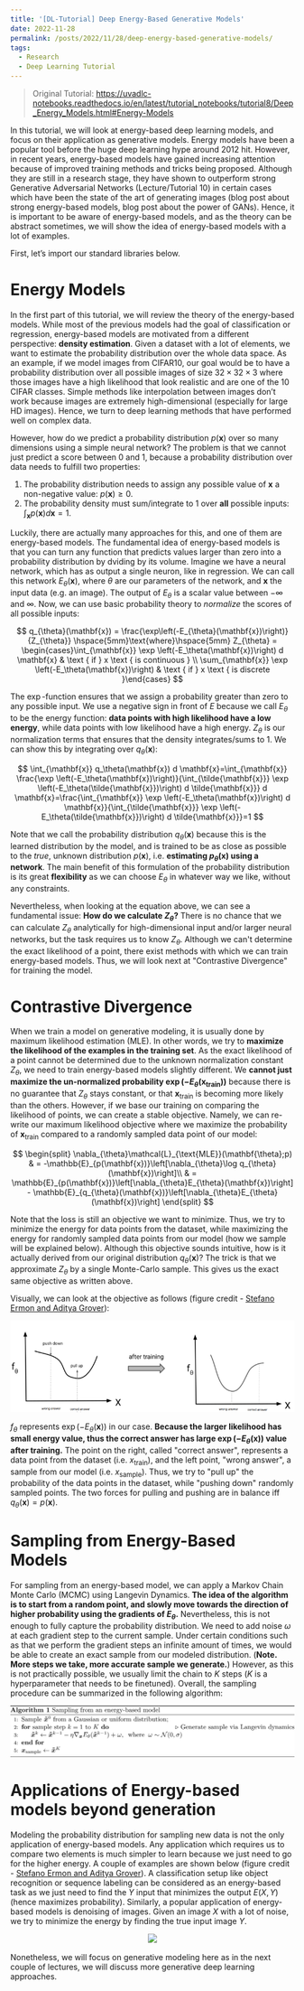 ```yaml
---
title: '[DL-Tutorial] Deep Energy-Based Generative Models'
date: 2022-11-28
permalink: /posts/2022/11/28/deep-energy-based-generative-models/
tags:
  - Research
  - Deep Learning Tutorial
---
```


> Original Tutorial: https://uvadlc-notebooks.readthedocs.io/en/latest/tutorial_notebooks/tutorial8/Deep_Energy_Models.html#Energy-Models

In this tutorial, we will look at energy-based deep learning models, and focus on their application as generative models. Energy models have been a popular tool before the huge deep learning hype around 2012 hit. However, in recent years, energy-based models have gained increasing attention because of improved training methods and tricks being proposed. Although they are still in a research stage, they have shown to outperform strong Generative Adversarial Networks (Lecture/Tutorial 10) in certain cases which have been the state of the art of generating images (blog post about strong energy-based models, blog post about the power of GANs). Hence, it is important to be aware of energy-based models, and as the theory can be abstract sometimes, we will show the idea of energy-based models with a lot of examples.

First, let’s import our standard libraries below.

# Energy Models

In the first part of this tutorial, we will review the theory of the energy-based models. While most of the previous models had the goal of classification or regression, energy-based models are motivated from a different perspective: **density estimation**. Given a dataset with a lot of elements, we want to estimate the probability distribution over the whole data space. As an example, if we model images from CIFAR10, our goal would be to have a probability distribution over all possible images of size $32 \times 32 \times 3$ where those images have a high likelihood that look realistic and are one of the 10 CIFAR classes. Simple methods like interpolation between images don’t work because images are extremely high-dimensional (especially for large HD images). Hence, we turn to deep learning methods that have performed well on complex data.

However, how do we predict a probability distribution $p(\mathbf{x})$ over so many dimensions using a simple neural network? The problem is that we cannot just predict a score between 0 and 1, because a probability distribution over data needs to fulfill two properties:
1. The probability distribution needs to assign any possible value of $\mathbf{x}$ a non-negative value: $p(\mathbf{x}) \geq 0$.
2. The probability density must sum/integrate to 1 over **all** possible inputs: $\int_{\mathbf{x}} p(\mathbf{x}) d\mathbf{x} = 1$.

Luckily, there are actually many approaches for this, and one of them are energy-based models. The fundamental idea of energy-based models is that you can turn any function that predicts values larger than zero into a probability distribution by dviding by its volume. Imagine we have a neural network, which has as output a single neuron, like in regression. We can call this network $E_{\theta}(\mathbf{x})$, where $\theta$ are our parameters of the network, and $\mathbf{x}$ the input data (e.g. an image). The output of $E_{\theta}$ is a scalar value between $-\infty$ and $\infty$. Now, we can use basic probability theory to *normalize* the scores of all possible inputs:

$$
q_{\theta}(\mathbf{x}) = \frac{\exp\left(-E_{\theta}(\mathbf{x})\right)}{Z_{\theta}} \hspace{5mm}\text{where}\hspace{5mm} 
Z_{\theta} = \begin{cases}\int_{\mathbf{x}} \exp \left(-E_\theta(\mathbf{x})\right) d \mathbf{x} & \text { if } x \text { is continuous } \\ \sum_{\mathbf{x}} \exp \left(-E_\theta(\mathbf{x})\right) & \text { if } x \text { is discrete }\end{cases}
$$


The $\exp$-function ensures that we assign a probability greater than zero to any possible input. We use a negative sign in front of $E$ because we call $E_{\theta}$ to be the energy function: **data points with high likelihood have a low energy**, while data points with low likelihood have a high energy. $Z_{\theta}$ is our normalization terms that ensures that the density integrates/sums to 1. We can show this by integrating over $q_{\theta}(\mathbf{x})$:

$$
\int_{\mathbf{x}} q_\theta(\mathbf{x}) d \mathbf{x}=\int_{\mathbf{x}} \frac{\exp \left(-E_\theta(\mathbf{x})\right)}{\int_{\tilde{\mathbf{x}}} \exp \left(-E_\theta(\tilde{\mathbf{x}})\right) d \tilde{\mathbf{x}}} d \mathbf{x}=\frac{\int_{\mathbf{x}} \exp \left(-E_\theta(\mathbf{x})\right) d \mathbf{x}}{\int_{\tilde{\mathbf{x}}} \exp \left(-E_\theta(\tilde{\mathbf{x}})\right) d \tilde{\mathbf{x}}}=1
$$

Note that we call the probability distribution $q_{\theta}(\mathbf{x})$ because this is the learned distribution by the model, and is trained to be as close as possible to the *true*, unknown distribution $p(\mathbf{x})$, i.e. **estimating $p_\theta(\mathbf{x})$ using a network**. The main benefit of this formulation of the probability distribution is its great **flexibility** as we can choose $E_{\theta}$ in whatever way we like, without any constraints.

Nevertheless, when looking at the equation above, we can see a fundamental issue: **How do we calculate $Z_{\theta}$?** There is no chance that we can calculate $Z_{\theta}$ analytically for high-dimensional input and/or larger neural networks, but the task requires us to know $Z_{\theta}$. Although we can't determine the exact likelihood of a point, there exist methods with which we can train energy-based models. Thus, we will look next at "Contrastive Divergence" for training the model.

# Contrastive Divergence

When we train a model on generative modeling, it is usually done by maximum likelihood estimation (MLE). In other words, we try to **maximize the likelihood of the examples in the training set**. As the exact likelihood of a point cannot be determined due to the unknown normalization constant $Z_{\theta}$, we need to train energy-based models slightly different. We **cannot just maximize the un-normalized probability $\exp(-E_{\theta}(\mathbf{x}_{\text{train}}))$** because there is no guarantee that $Z_{\theta}$ stays constant, or that $\mathbf{x}_{\text{train}}$ is becoming more likely than the others. However, if we base our training on comparing the likelihood of points, we can create a stable objective. Namely, we can re-write our maximum likelihood objective where we maximize the probability of $\mathbf{x}_{\text{train}}$ compared to a randomly sampled data point of our model:

$$
\begin{split}
\nabla_{\theta}\mathcal{L}_{\text{MLE}}(\mathbf{\theta};p) & = -\mathbb{E}_{p(\mathbf{x})}\left[\nabla_{\theta}\log q_{\theta}(\mathbf{x})\right]\\
& = \mathbb{E}_{p(\mathbf{x})}\left[\nabla_{\theta}E_{\theta}(\mathbf{x})\right] - \mathbb{E}_{q_{\theta}(\mathbf{x})}\left[\nabla_{\theta}E_{\theta}(\mathbf{x})\right]
\end{split}
$$

Note that the loss is still an objective we want to minimize. Thus, we try to minimize the energy for data points from the dataset, while maximizing the energy for randomly sampled data points from our model (how we sample will be explained below). Although this objective sounds intuitive, how is it actually derived from our original distribution $q_{\theta}(\mathbf{x})$? The trick is that we approximate $Z_{\theta}$ by a single Monte-Carlo sample. This gives us the exact same objective as written above.

Visually, we can look at the objective as follows (figure credit - [Stefano Ermon and Aditya Grover](https://deepgenerativemodels.github.io/assets/slides/cs236_lecture11.pdf)):


<center width=\"100%\"><img src="../images/blog_posts/2022-11-28-deep-energy-based-generative-models/contrastive_divergence.svg" width=\"700px\"></center>

$f_{\theta}$ represents $\exp(-E_{\theta}(\mathbf{x}))$ in our case. **Because the larger likelihood has small energy value, thus the correct answer has large $\exp(-E_{\theta}(\mathbf{x}))$ value after training.** The point on the right, called \"correct answer\", represents a data point from the dataset (i.e. $x_{\text{train}}$), and the left point, \"wrong answer\", a sample from our model (i.e. $x_{\text{sample}}$). Thus, we try to \"pull up\" the probability of the data points in the dataset, while \"pushing down\" randomly sampled points. The two forces for pulling and pushing are in balance iff $q_{\theta}(\mathbf{x})=p(\mathbf{x})$.


# Sampling from Energy-Based Models

For sampling from an energy-based model, we can apply a Markov Chain Monte Carlo (MCMC) using Langevin Dynamics. **The idea of the algorithm is to start from a random point, and slowly move towards the direction of higher probability using the gradients of $E_{\theta}$.** Nevertheless, this is not enough to fully capture the probability distribution. We need to add noise $\omega$ at each gradient step to the current sample. Under certain conditions such as that we perform the gradient steps an infinite amount of times, we would be able to create an exact sample from our modeled distribution. (**Note. More steps we take, more accurate sample we generate.**) However, as this is not practically possible, we usually limit the chain to $K$ steps ($K$ is a hyperparameter that needs to be finetuned). Overall, the sampling procedure can be summarized in the following algorithm:

<center width=\"100%\" style=\"padding:15px\"><img src="../images/blog_posts/2022-11-28-deep-energy-based-generative-models/sampling.svg" width=\"750px\"></center>


# Applications of Energy-based models beyond generation

Modeling the probability distribution for sampling new data is not the only application of energy-based models. Any application which requires us to compare two elements is much simpler to learn because we just need to go for the higher energy. A couple of examples are shown below (figure credit - [Stefano Ermon and Aditya Grover](https://deepgenerativemodels.github.io/assets/slides/cs236_lecture11.pdf)). A classification setup like object recognition or sequence labeling can be considered as an energy-based task as we just need to find the $Y$ input that minimizes the output $E(X, Y)$ (hence maximizes probability). Similarly, a popular application of energy-based models is denoising of images. Given an image $X$ with a lot of noise, we try to minimize the energy by finding the true input image $Y$.

<center width=\"100%\"><img src="../images/blog_posts/2022-11-28-deep-energy-based-generative-models/energy_models_application.svg" width=\"600px\"></center>

Nonetheless, we will focus on generative modeling here as in the next couple of lectures, we will discuss more generative deep learning approaches.

